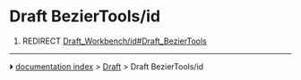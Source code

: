 # Draft BezierTools/id
1.  REDIRECT [Draft_Workbench/id#Draft_BezierTools](Draft_Workbench/id#Draft_BezierTools.md)



---
⏵ [documentation index](../README.md) > [Draft](Draft_Workbench.md) > Draft BezierTools/id
